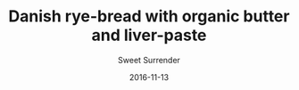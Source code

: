 ---
title: 'Danish rye-bread with organic butter and liver-paste'
description: ""
color: '#ffffff'
price: '25'
category: childrensMenu
tags: null
meta:
    id: 3ccadc3bab253501f5557901c061fa19689da9ee
    parentId: f20f57fa9c3d8bff0902cfb33f350091a3a48d51
    language: en
date: '2016-11-13'
author: 'Sweet Surrender'
---